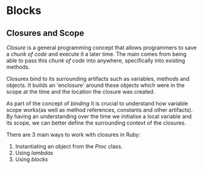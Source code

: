 # Blocks

## Closures and Scope

*Closure* is a general programming concept that allows programmers to save a *chunk of code* and execute it a later time. The main comes from being able to pass this *chunk of code* into anywhere, specifically into existing methods.

Closures bind to its surrounding artifacts such as variables, methods and objects. It builds an 'enclosure' around these objects which were in the scope at the time and the location the closure was created.

As part of the concept of *binding* it is crucial to understand how variable scope works(as well as method references, constants and other artifacts). By having an understanding over the time we initialise a local variable and its scope, we can better define the surrounding context of the closures.

There are 3 main ways to work with closures in Ruby:

1. Instantiating an object from the *Proc* class.
2. Using *lambdas*
3. Using *blocks*


